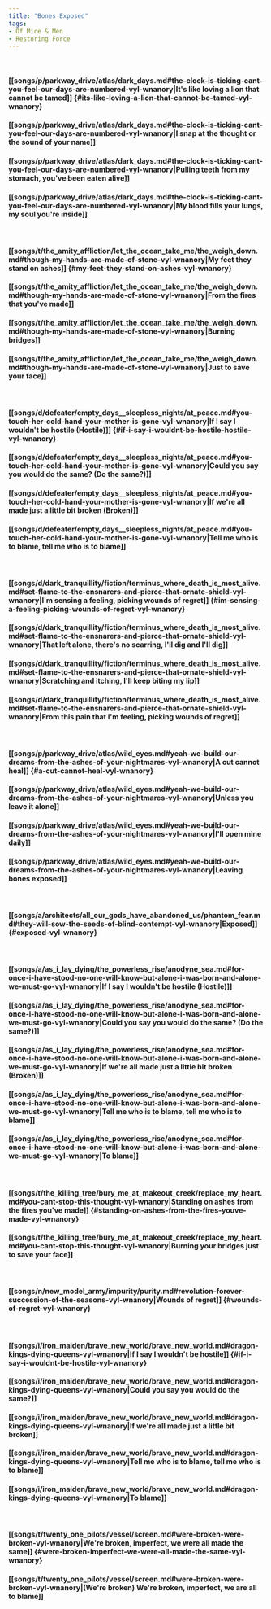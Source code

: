 ```yaml
---
title: "Bones Exposed"
tags:
- Of Mice & Men
- Restoring Force
---
```

&nbsp;
#### [[songs/p/parkway_drive/atlas/dark_days.md#the-clock-is-ticking-cant-you-feel-our-days-are-numbered-vyl-wnanory|It's like loving a lion that cannot be tamed]] {#its-like-loving-a-lion-that-cannot-be-tamed-vyl-wnanory}
#### [[songs/p/parkway_drive/atlas/dark_days.md#the-clock-is-ticking-cant-you-feel-our-days-are-numbered-vyl-wnanory|I snap at the thought or the sound of your name]]
#### [[songs/p/parkway_drive/atlas/dark_days.md#the-clock-is-ticking-cant-you-feel-our-days-are-numbered-vyl-wnanory|Pulling teeth from my stomach, you've been eaten alive]]
#### [[songs/p/parkway_drive/atlas/dark_days.md#the-clock-is-ticking-cant-you-feel-our-days-are-numbered-vyl-wnanory|My blood fills your lungs, my soul you're inside]]
&nbsp;
#### [[songs/t/the_amity_affliction/let_the_ocean_take_me/the_weigh_down.md#though-my-hands-are-made-of-stone-vyl-wnanory|My feet they stand on ashes]] {#my-feet-they-stand-on-ashes-vyl-wnanory}
#### [[songs/t/the_amity_affliction/let_the_ocean_take_me/the_weigh_down.md#though-my-hands-are-made-of-stone-vyl-wnanory|From the fires that you've made]]
#### [[songs/t/the_amity_affliction/let_the_ocean_take_me/the_weigh_down.md#though-my-hands-are-made-of-stone-vyl-wnanory|Burning bridges]]
#### [[songs/t/the_amity_affliction/let_the_ocean_take_me/the_weigh_down.md#though-my-hands-are-made-of-stone-vyl-wnanory|Just to save your face]]
&nbsp;
#### [[songs/d/defeater/empty_days__sleepless_nights/at_peace.md#you-touch-her-cold-hand-your-mother-is-gone-vyl-wnanory|If I say I wouldn't be hostile (Hostile)]] {#if-i-say-i-wouldnt-be-hostile-hostile-vyl-wnanory}
#### [[songs/d/defeater/empty_days__sleepless_nights/at_peace.md#you-touch-her-cold-hand-your-mother-is-gone-vyl-wnanory|Could you say you would do the same? (Do the same?)]]
#### [[songs/d/defeater/empty_days__sleepless_nights/at_peace.md#you-touch-her-cold-hand-your-mother-is-gone-vyl-wnanory|If we're all made just a little bit broken (Broken)]]
#### [[songs/d/defeater/empty_days__sleepless_nights/at_peace.md#you-touch-her-cold-hand-your-mother-is-gone-vyl-wnanory|Tell me who is to blame, tell me who is to blame]]
&nbsp;
#### [[songs/d/dark_tranquillity/fiction/terminus_where_death_is_most_alive.md#set-flame-to-the-ensnarers-and-pierce-that-ornate-shield-vyl-wnanory|I'm sensing a feeling, picking wounds of regret]] {#im-sensing-a-feeling-picking-wounds-of-regret-vyl-wnanory}
#### [[songs/d/dark_tranquillity/fiction/terminus_where_death_is_most_alive.md#set-flame-to-the-ensnarers-and-pierce-that-ornate-shield-vyl-wnanory|That left alone, there's no scarring, I'll dig and I'll dig]]
#### [[songs/d/dark_tranquillity/fiction/terminus_where_death_is_most_alive.md#set-flame-to-the-ensnarers-and-pierce-that-ornate-shield-vyl-wnanory|Scratching and itching, I'll keep biting my lip]]
#### [[songs/d/dark_tranquillity/fiction/terminus_where_death_is_most_alive.md#set-flame-to-the-ensnarers-and-pierce-that-ornate-shield-vyl-wnanory|From this pain that I'm feeling, picking wounds of regret]]
&nbsp;
#### [[songs/p/parkway_drive/atlas/wild_eyes.md#yeah-we-build-our-dreams-from-the-ashes-of-your-nightmares-vyl-wnanory|A cut cannot heal]] {#a-cut-cannot-heal-vyl-wnanory}
#### [[songs/p/parkway_drive/atlas/wild_eyes.md#yeah-we-build-our-dreams-from-the-ashes-of-your-nightmares-vyl-wnanory|Unless you leave it alone]]
#### [[songs/p/parkway_drive/atlas/wild_eyes.md#yeah-we-build-our-dreams-from-the-ashes-of-your-nightmares-vyl-wnanory|I'll open mine daily]]
#### [[songs/p/parkway_drive/atlas/wild_eyes.md#yeah-we-build-our-dreams-from-the-ashes-of-your-nightmares-vyl-wnanory|Leaving bones exposed]]
&nbsp;
#### [[songs/a/architects/all_our_gods_have_abandoned_us/phantom_fear.md#they-will-sow-the-seeds-of-blind-contempt-vyl-wnanory|Exposed]] {#exposed-vyl-wnanory}
&nbsp;
#### [[songs/a/as_i_lay_dying/the_powerless_rise/anodyne_sea.md#for-once-i-have-stood-no-one-will-know-but-alone-i-was-born-and-alone-we-must-go-vyl-wnanory|If I say I wouldn't be hostile (Hostile)]]
#### [[songs/a/as_i_lay_dying/the_powerless_rise/anodyne_sea.md#for-once-i-have-stood-no-one-will-know-but-alone-i-was-born-and-alone-we-must-go-vyl-wnanory|Could you say you would do the same? (Do the same?)]]
#### [[songs/a/as_i_lay_dying/the_powerless_rise/anodyne_sea.md#for-once-i-have-stood-no-one-will-know-but-alone-i-was-born-and-alone-we-must-go-vyl-wnanory|If we're all made just a little bit broken (Broken)]]
#### [[songs/a/as_i_lay_dying/the_powerless_rise/anodyne_sea.md#for-once-i-have-stood-no-one-will-know-but-alone-i-was-born-and-alone-we-must-go-vyl-wnanory|Tell me who is to blame, tell me who is to blame]]
#### [[songs/a/as_i_lay_dying/the_powerless_rise/anodyne_sea.md#for-once-i-have-stood-no-one-will-know-but-alone-i-was-born-and-alone-we-must-go-vyl-wnanory|To blame]]
&nbsp;
#### [[songs/t/the_killing_tree/bury_me_at_makeout_creek/replace_my_heart.md#you-cant-stop-this-thought-vyl-wnanory|Standing on ashes from the fires you've made]] {#standing-on-ashes-from-the-fires-youve-made-vyl-wnanory}
#### [[songs/t/the_killing_tree/bury_me_at_makeout_creek/replace_my_heart.md#you-cant-stop-this-thought-vyl-wnanory|Burning your bridges just to save your face]]
&nbsp;
#### [[songs/n/new_model_army/impurity/purity.md#revolution-forever-succession-of-the-seasons-vyl-wnanory|Wounds of regret]] {#wounds-of-regret-vyl-wnanory}
&nbsp;
#### [[songs/i/iron_maiden/brave_new_world/brave_new_world.md#dragon-kings-dying-queens-vyl-wnanory|If I say I wouldn't be hostile]] {#if-i-say-i-wouldnt-be-hostile-vyl-wnanory}
#### [[songs/i/iron_maiden/brave_new_world/brave_new_world.md#dragon-kings-dying-queens-vyl-wnanory|Could you say you would do the same?]]
#### [[songs/i/iron_maiden/brave_new_world/brave_new_world.md#dragon-kings-dying-queens-vyl-wnanory|If we're all made just a little bit broken]]
#### [[songs/i/iron_maiden/brave_new_world/brave_new_world.md#dragon-kings-dying-queens-vyl-wnanory|Tell me who is to blame, tell me who is to blame]]
#### [[songs/i/iron_maiden/brave_new_world/brave_new_world.md#dragon-kings-dying-queens-vyl-wnanory|To blame]]
&nbsp;
#### [[songs/t/twenty_one_pilots/vessel/screen.md#were-broken-were-broken-vyl-wnanory|We're broken, imperfect, we were all made the same]] {#were-broken-imperfect-we-were-all-made-the-same-vyl-wnanory}
#### [[songs/t/twenty_one_pilots/vessel/screen.md#were-broken-were-broken-vyl-wnanory|(We're broken) We're broken, imperfect, we are all to blame]]

